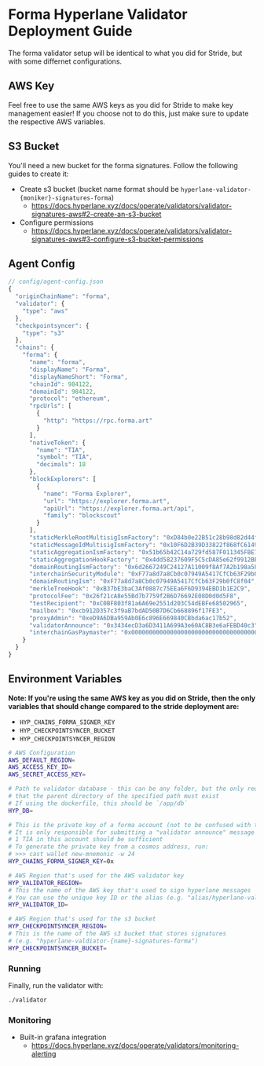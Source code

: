 # Forma Hyperlane Validator Deployment Guide
The forma validator setup will be identical to what you did for Stride, but with some differnet configurations.

## AWS Key
Feel free to use the same AWS keys as you did for Stride to make key management easier! If you choose not to do this, just make sure to update the respective AWS variables.

## S3 Bucket
You'll need a new bucket for the forma signatures. Follow the following guides to create it:
* Create s3 bucket (bucket name format should be `hyperlane-validator-{moniker}-signatures-forma`)
    * https://docs.hyperlane.xyz/docs/operate/validators/validator-signatures-aws#2-create-an-s3-bucket
* Configure permissions
    * https://docs.hyperlane.xyz/docs/operate/validators/validator-signatures-aws#3-configure-s3-bucket-permissions

## Agent Config
```js
// config/agent-config.json
{
  "originChainName": "forma",
  "validator": {
    "type": "aws"
  },
  "checkpointsyncer": {
    "type": "s3"
  },
  "chains": {
    "forma": {
      "name": "forma",
      "displayName": "Forma",
      "displayNameShort": "Forma",
      "chainId": 984122,
      "domainId": 984122,
      "protocol": "ethereum",
      "rpcUrls": [
        {
          "http": "https://rpc.forma.art"
        }
      ],
      "nativeToken": {
        "name": "TIA",
        "symbol": "TIA",
        "decimals": 18
      },
      "blockExplorers": [
        {
          "name": "Forma Explorer",
          "url": "https://explorer.forma.art",
          "apiUrl": "https://explorer.forma.art/api",
          "family": "blockscout"
        }
      ],
      "staticMerkleRootMultisigIsmFactory": "0xD84b0e22B51c28b98d82d44f4047f597a5C3150e",
      "staticMessageIdMultisigIsmFactory": "0x10F6D2B39D33822f868fC6149ebb57543Fd66D13",
      "staticAggregationIsmFactory": "0x51b65b42C14a729fd587F011345FBE794aA3A651",
      "staticAggregationHookFactory": "0x4dd58237609F5C5cDA85e62f9912BEfa2d30f356",
      "domainRoutingIsmFactory": "0x6d2667249C24127A11009f8Af7A2b198a581B6C6",
      "interchainSecurityModule": "0xF77a8d7a8Cb0c07949A5417CfCb63F29b0fC8f04",
      "domainRoutingIsm": "0xF77a8d7a8Cb0c07949A5417CfCb63F29b0fC8f04",
      "merkleTreeHook": "0xB37bE3baC3Af0887c75EEa6F6D9394EBD1b1E2C9",
      "protocolFee": "0x26f21cA8e55Bd7b7759f2B6D76692E08D0d0d5F8",
      "testRecipient": "0xC0BF803f81a6A69e2551d203C54dEBFe68502965",
      "mailbox": "0xcb912D357c3f9aB7bdAD50B7D6Cb668896f17FE3",
      "proxyAdmin": "0xeD9A6DBa959Ab0E6c896E669840CBbda6ac17b52",
      "validatorAnnounce": "0x3434ecD3a6D3411A699A3e60AC8B3e6aFEBD40c3",
      "interchainGasPaymaster": "0x0000000000000000000000000000000000000000"
    }
  }
}
```

## Environment Variables
**Note: If you're using the same AWS key as you did on Stride, then the only variables that should change compared to the stride deployment are:**
  * `HYP_CHAINS_FORMA_SIGNER_KEY`
  * `HYP_CHECKPOINTSYNCER_BUCKET`
  * `HYP_CHECKPOINTSYNCER_REGION`

```bash
# AWS Configuration
AWS_DEFAULT_REGION=
AWS_ACCESS_KEY_ID=
AWS_SECRET_ACCESS_KEY=

# Path to validator database - this can be any folder, but the only requirement is 
# that the parent directory of the specified path must exist
# If using the dockerfile, this should be `/app/db` 
HYP_DB=

# This is the private key of a forma account (not to be confused with the AWS validator key that signs hyperlane messages)
# It is only responsible for submitting a "validator announce" message when registering the validator
# 1 TIA in this account should be sufficient
# To generate the private key from a cosmos address, run:
# >>> cast wallet new-mnemonic -w 24
HYP_CHAINS_FORMA_SIGNER_KEY=0x

# AWS Region that's used for the AWS validator key
HYP_VALIDATOR_REGION=
# This the name of the AWS key that's used to sign hyperlane messages
# You can use the unique key ID or the alias (e.g. "alias/hyperlane-validator-{name}-forma-signer")
HYP_VALIDATOR_ID=

# AWS Region that's used for the s3 bucket
HYP_CHECKPOINTSYNCER_REGION=
# This is the name of the AWS s3 bucket that stores signatures
# (e.g. "hyperlane-valdiator-{name}-signatures-forma")
HYP_CHECKPOINTSYNCER_BUCKET=
```

### Running
Finally, run the validator with:
```bash
./validator
```

### Monitoring
* Built-in grafana integration
    * https://docs.hyperlane.xyz/docs/operate/validators/monitoring-alerting
